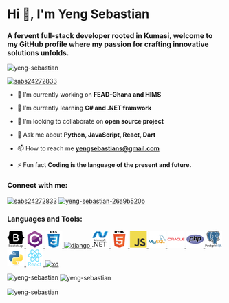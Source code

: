 <h1>Hi 👋, I'm Yeng Sebastian</h1>
<h3>A fervent full-stack developer rooted in Kumasi, welcome to my GitHub profile where my passion for crafting innovative solutions unfolds.</h3>

<p align="left"> <img src="https://komarev.com/ghpvc/?username=yeng-sebastian&label=Profile%20views&color=0e75b6&style=flat" alt="yeng-sebastian" /> </p>

<p align="left"> <a href="https://twitter.com/sabs24272833" target="blank"><img src="https://img.shields.io/twitter/follow/sabs24272833?logo=twitter&style=for-the-badge" alt="sabs24272833" /></a> </p>

- 🔭 I’m currently working on **FEAD-Ghana and HIMS**

- 🌱 I’m currently learning **C# and .NET framwork**

- 👯 I’m looking to collaborate on **open source project**

- 💬 Ask me about **Python, JavaScript, React, Dart**

- 📫 How to reach me **yengsebastians@gmail.com**

- ⚡ Fun fact **Coding is the language of the present and future.**

<h3 align="left">Connect with me:</h3>
<p align="left">
<a href="https://twitter.com/sabs24272833" target="blank"><img align="center" src="https://raw.githubusercontent.com/rahuldkjain/github-profile-readme-generator/master/src/images/icons/Social/twitter.svg" alt="sabs24272833" height="30" width="40" /></a>
<a href="https://linkedin.com/in/yeng-sebastian-26a9b520b" target="blank"><img align="center" src="https://raw.githubusercontent.com/rahuldkjain/github-profile-readme-generator/master/src/images/icons/Social/linked-in-alt.svg" alt="yeng-sebastian-26a9b520b" height="30" width="40" /></a>
</p>

<h3 align="left">Languages and Tools:</h3>
<p align="left"> <a href="https://getbootstrap.com" target="_blank" rel="noreferrer"> <img src="https://raw.githubusercontent.com/devicons/devicon/master/icons/bootstrap/bootstrap-plain-wordmark.svg" alt="bootstrap" width="40" height="40"/> </a> <a href="https://www.w3schools.com/cs/" target="_blank" rel="noreferrer"> <img src="https://raw.githubusercontent.com/devicons/devicon/master/icons/csharp/csharp-original.svg" alt="csharp" width="40" height="40"/> </a> <a href="https://www.w3schools.com/css/" target="_blank" rel="noreferrer"> <img src="https://raw.githubusercontent.com/devicons/devicon/master/icons/css3/css3-original-wordmark.svg" alt="css3" width="40" height="40"/> </a> <a href="https://www.djangoproject.com/" target="_blank" rel="noreferrer"> <img src="https://cdn.worldvectorlogo.com/logos/django.svg" alt="django" width="40" height="40"/> </a> <a href="https://dotnet.microsoft.com/" target="_blank" rel="noreferrer"> <img src="https://raw.githubusercontent.com/devicons/devicon/master/icons/dot-net/dot-net-original-wordmark.svg" alt="dotnet" width="40" height="40"/> </a> <a href="https://www.w3.org/html/" target="_blank" rel="noreferrer"> <img src="https://raw.githubusercontent.com/devicons/devicon/master/icons/html5/html5-original-wordmark.svg" alt="html5" width="40" height="40"/> </a> <a href="https://developer.mozilla.org/en-US/docs/Web/JavaScript" target="_blank" rel="noreferrer"> <img src="https://raw.githubusercontent.com/devicons/devicon/master/icons/javascript/javascript-original.svg" alt="javascript" width="40" height="40"/> </a> <a href="https://www.mysql.com/" target="_blank" rel="noreferrer"> <img src="https://raw.githubusercontent.com/devicons/devicon/master/icons/mysql/mysql-original-wordmark.svg" alt="mysql" width="40" height="40"/> </a> <a href="https://www.oracle.com/" target="_blank" rel="noreferrer"> <img src="https://raw.githubusercontent.com/devicons/devicon/master/icons/oracle/oracle-original.svg" alt="oracle" width="40" height="40"/> </a> <a href="https://www.php.net" target="_blank" rel="noreferrer"> <img src="https://raw.githubusercontent.com/devicons/devicon/master/icons/php/php-original.svg" alt="php" width="40" height="40"/> </a> <a href="https://www.postgresql.org" target="_blank" rel="noreferrer"> <img src="https://raw.githubusercontent.com/devicons/devicon/master/icons/postgresql/postgresql-original-wordmark.svg" alt="postgresql" width="40" height="40"/> </a> <a href="https://www.python.org" target="_blank" rel="noreferrer"> <img src="https://raw.githubusercontent.com/devicons/devicon/master/icons/python/python-original.svg" alt="python" width="40" height="40"/> </a> <a href="https://reactjs.org/" target="_blank" rel="noreferrer"> <img src="https://raw.githubusercontent.com/devicons/devicon/master/icons/react/react-original-wordmark.svg" alt="react" width="40" height="40"/> </a> <a href="https://www.adobe.com/products/xd.html" target="_blank" rel="noreferrer"> <img src="https://cdn.worldvectorlogo.com/logos/adobe-xd.svg" alt="xd" width="40" height="40"/> </a> </p>

<p><img align="left" src="https://github-readme-stats.vercel.app/api/top-langs?username=yeng-sebastian&show_icons=true&locale=en&layout=compact" alt="yeng-sebastian" /></p>

<p>&nbsp;<img align="center" src="https://github-readme-stats.vercel.app/api?username=yeng-sebastian&show_icons=true&locale=en" alt="yeng-sebastian" /></p>

<p><img align="center" src="https://github-readme-streak-stats.herokuapp.com/?user=yeng-sebastian&" alt="yeng-sebastian" /></p>
